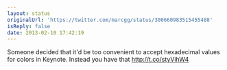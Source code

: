 ```yaml
---
layout: status
originalUrl: 'https://twitter.com/marcgg/status/300660983515455488'
isReply: false
date: 2013-02-10 17:42:19
---
```


Someone decided that it'd be too convenient to accept hexadecimal values for colors in Keynote. Instead you have that http://t.co/styVihW4
